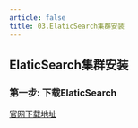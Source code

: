 ```yaml
---
article: false
title: 03.ElaticSearch集群安装
---
```


## ElaticSearch集群安装


### 第一步: 下载ElaticSearch
[官网下载地址](https://www.elastic.co/cn/downloads/elasticsearch)


